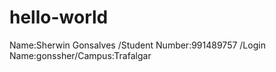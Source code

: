 # hello-world
Name:Sherwin Gonsalves /Student Number:991489757 /Login Name:gonssher/Campus:Trafalgar
